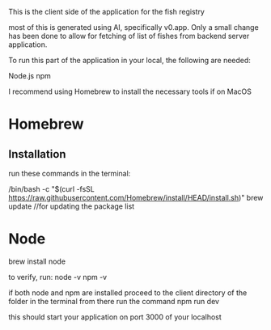 This is the client side of the application for the fish registry

most of this is generated using AI, specifically v0.app.
Only a small change has been done to allow for fetching of list of fishes from backend server application.

To run this part of the application in your local, the following are needed:

Node.js
npm



I recommend using Homebrew to install the necessary tools if on MacOS

# Homebrew

## Installation
run these commands in the terminal:

/bin/bash -c "$(curl -fsSL https://raw.githubusercontent.com/Homebrew/install/HEAD/install.sh)"
brew update //for updating the package list

# Node

brew install node

to verify, run:
node -v
npm -v


if both node and npm are installed proceed to the client directory of the folder in the terminal
from there run the command
npm run dev

this should start your application on port 3000 of your localhost

